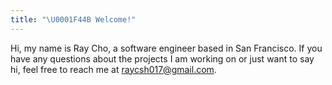 ```yaml
---
title: "\U0001F44B Welcome!"
---
```


Hi, my name is Ray Cho, a software engineer based in San Francisco. If you have any questions about the projects I am working on or just want to say hi, feel free to reach me at raycsh017@gmail.com.
